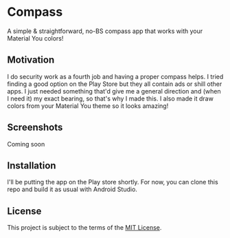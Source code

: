 # Compass
A simple & straightforward, no-BS compass app that works with your Material You colors!

## Motivation
I do security work as a fourth job and having a proper compass helps. I tried
finding a good option on the Play Store but they all contain ads or shill other
apps. I just needed something that'd give me a general direction and (when I
need it) my exact bearing, so that's why I made this. I also made it draw colors
from your Material You theme so it looks amazing!

## Screenshots
Coming soon

## Installation
I'll be putting the app on the Play store shortly. For now, you can clone this
repo and build it as usual with Android Studio.

## License
This project is subject to the terms of the [MIT License](LICENSE).
